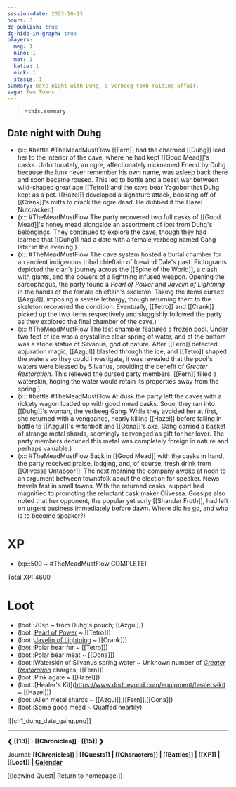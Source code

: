 ```yaml
---
session-date: 2023-10-13
hours: 3
dg-publish: true
dg-hide-in-graph: true
players: 
  meg: 1
  nino: 1
  mat: 1
  katie: 1
  nick: 1
  stasia: 1
summary: Date night with Duhg, a verbeeg tomb raiding affair.
saga: Ten Towns
---
```

> **`=this.summary`**

## Date night with Duhg
- (x:: #battle  #TheMeadMustFlow [[Fern]] had the charmed [[Duhg]] lead her to the interior of the cave, where he had kept [[Good Mead]]'s casks. Unfortunately, an ogre, affectionately nicknamed Friend by Duhg because the lunk never remember his own name, was asleep back there and soon became roused. This led to battle and a beast war between wild-shaped great ape [[Tetro]] and the cave bear Yogobor that Duhg kept as a pet. [[Hazel]] developed a signature attack, boosting off of [[Crank]]'s mitts to crack the ogre dead. He dubbed it the Hazel Nutcracker.)
- (x:: #TheMeadMustFlow The party recovered two full casks of [[Good Mead]]'s honey mead alongside an assortment of loot from Duhg's belongings. They continued to explore the cave, though they had learned that [[Duhg]] had a date with a female verbeeg named Gahg later in the evening.)
- (x:: #TheMeadMustFlow The cave system hosted a burial chamber for an ancient indigenous tribal chieftain of Icewind Dale's past. Pictograms depicted the clan's journey across the [[Spine of the World]], a clash with giants, and the powers of a lightning infused weapon. Opening the sarcophagus, the party found a *Pearl of Power* and *Javelin of Lightning* in the hands of the female chieftain's skeleton. Taking the items cursed [[Azgul]], imposing a severe lethargy, though returning them to the skeleton recovered the condition. Eventually, [[Tetro]] and [[Crank]] picked up the two items respectively and sluggishly followed the party as they explored the final chamber of the cave.)
- (x:: #TheMeadMustFlow The last chamber featured a frozen pool. Under two feet of ice was a crystalline clear spring of water, and at the bottom was a stone statue of Silvanus, god of nature. After [[Fern]] detected abjuration magic, [[Azgul]] blasted through the ice, and [[Tetro]] shaped the waters so they could investigate, it was revealed that the pool's waters were blessed by Silvanus, providing the benefit of *Greater Restoration*. This relieved the cursed party members. [[Fern]] filled a waterskin, hoping the water would retain its properties away from the spring.)
- (x:: #battle #TheMeadMustFlow At dusk the party left the caves with a rickety wagon loaded up with good mead casks. Soon, they ran into [[Duhg]]'s woman, the verbeeg Gahg. While they avoided her at first, she returned with a vengeance, nearly killing [[Hazel]] before falling in battle to [[Azgul]]'s witchbolt and [[Oona]]'s axe. Gahg carried a basket of strange metal shards, seemingly scavenged as gift for her lover. The party members deduced this metal was completely foreign in nature and perhaps valuable.)
- (x:: #TheMeadMustFlow Back in [[Good Mead]] with the casks in hand, the party received praise, lodging, and, of course, fresh drink from [[Olivessa Untapoor]]. The next morning the company awoke at noon to an argument between townsfolk about the election for speaker. News travels fast in small towns. With the returned casks, support had magnified to promoting the reluctant cask maker Olivessa. Gossips also noted that her opponent, the popular yet surly [[Shandar Froth]], had left on urgent business immediately before dawn. Where did he go, and who is to become speaker?)

# XP
- (xp::500 ~ #TheMeadMustFlow COMPLETE)

Total XP: 4600

# Loot
- (loot::70sp ~ from Duhg's pouch; [[Azgul]])
- (loot::[Pearl of Power](https://www.dndbeyond.com/magic-items/4691-pearl-of-power) ~ [[Tetro]])
- (loot::[Javelin of Lightning](https://www.dndbeyond.com/magic-items/4667-javelin-of-lightning) ~ [[Crank]])
- (loot::Polar bear fur ~ [[Tetro]])
- (loot::Polar bear meat ~ [[Oona]])
- (loot::Waterskin of Silvanus spring water ~ Unknown number of *[Greater Restoration](https://www.dndbeyond.com/spells/greater-restoration)* charges; [[Fern]])
- (loot::Pink agate ~ [[Hazel]])
- (loot::[Healer's Kit](https://www.dndbeyond.com/equipment/healers-kit ~ [[Hazel]])
- (loot::Alien metal shards ~ [[Azgul]],[[Fern]],[[Oona]])
- (loot::Some good mead ~ Quaffed heartily)


![[ch1_duhg_date_gahg.png]]

---
**❮ [[13]] · [[Chronicles]] ·  [[15]] ❯**

Journal: **[[Chronicles]] | [[Quests]] |  [[Characters]] | [[Battles]] | [[XP]] | [[Loot]] | [Calendar](https://app.fantasy-calendar.com/calendars/38f9e3f5098bac1f655a4fb4241f35eb)**

[[Icewind Quest| Return to homepage.]]
